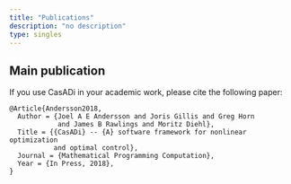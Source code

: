 ```yaml
---
title: "Publications"
description: "no description"
type: singles
---
```


## Main publication

If you use CasADi in your academic work, please cite the following paper:

```
@Article{Andersson2018,
  Author = {Joel A E Andersson and Joris Gillis and Greg Horn
            and James B Rawlings and Moritz Diehl},
  Title = {{CasADi} -- {A} software framework for nonlinear optimization
           and optimal control},
  Journal = {Mathematical Programming Computation},
  Year = {In Press, 2018},
}
```
